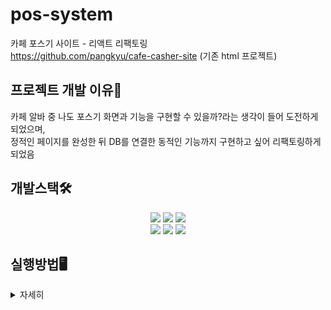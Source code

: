 # pos-system

카페 포스기 사이트 - 리액트 리팩토링 <br/>
https://github.com/pangkyu/cafe-casher-site (기존 html 프로젝트) 

## 프로젝트 개발 이유👀
 
  카페 알바 중 나도 포스기 화면과 기능을 구현할 수 있을까?라는 생각이 들어 도전하게 되었으며, 
  <br/>정적인 페이지를 완성한 뒤 DB를 연결한 동적인 기능까지 구현하고 싶어 리팩토링하게되었음 
 
## 개발스택🛠️

<div align = center>
  <img src="https://img.shields.io/badge/html-E34F26?style=for-the-badge&logo=html5&logoColor=white">
  <img src="https://img.shields.io/badge/javascript-F7DF1E?style=for-the-badge&logo=javascript&logoColor=black"> 
  <img src="https://img.shields.io/badge/css-1572B6?style=for-the-badge&logo=css3&logoColor=white">
  <br/>
    <img src="https://img.shields.io/badge/react-61DAFB?style=for-the-badge&logo=react&logoColor=black"> 
 <img src="https://img.shields.io/badge/mariaDB-003545?style=for-the-badge&logo=mariaDB&logoColor=white">
 <img src="https://img.shields.io/badge/Node.js-339933?style=for-the-badge&logo=Node.js&logoColor=white"/>
 
</div>

## 실행방법🖥️ 
  <details>
 <summary>자세히</summary><br/><br/>
  터미널에서 pos-system-main -> pos디렉토리로 이동한 뒤, npm start 
  </details>
